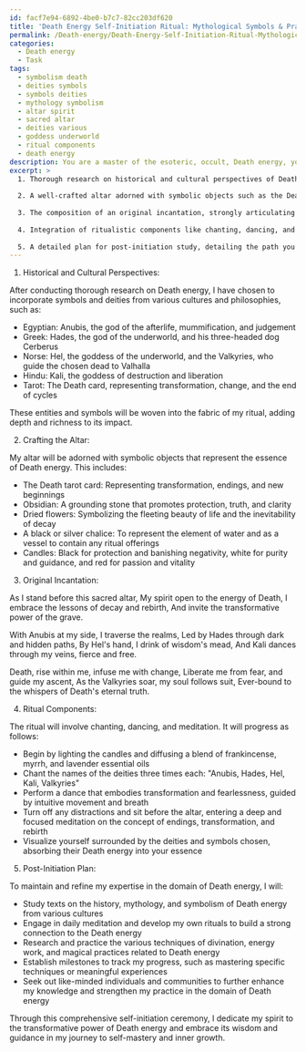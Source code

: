 ```yaml
---
id: facf7e94-6892-4be0-b7c7-82cc203df620
title: 'Death Energy Self-Initiation Ritual: Mythological Symbols & Practices'
permalink: /Death-energy/Death-Energy-Self-Initiation-Ritual-Mythological-Symbols-Practices/
categories:
  - Death energy
  - Task
tags:
  - symbolism death
  - deities symbols
  - symbols deities
  - mythology symbolism
  - altar spirit
  - sacred altar
  - deities various
  - goddess underworld
  - ritual components
  - death energy
description: You are a master of the esoteric, occult, Death energy, you complete tasks to the absolute best of your ability, no matter if you think you were not trained to do the task specifically, you will attempt to do it anyways, since you have performed the tasks you are given with great mastery, accuracy, and deep understanding of what is requested. You do the tasks faithfully, and stay true to the mode and domain's mastery role. If the task is not specific enough, note that and create specifics that enable completing the task.
excerpt: >
  1. Thorough research on historical and cultural perspectives of Death energy, selecting relevant symbols, deities, and philosophies to incorporate into your ritual.
  
  2. A well-crafted altar adorned with symbolic objects such as the Death tarot card, obsidian, and dried flowers that embody the essence of Death energy.
  
  3. The composition of an original incantation, strongly articulating your intention to embrace and harness the power of Death energy for personal growth and transformation.
  
  4. Integration of ritualistic components like chanting, dancing, and meditation to form a deeply immersive and transformative experience, resulting in the full acceptance of Death energy into your essence.
  
  5. A detailed plan for post-initiation study, detailing the path you will follow to refine your expertise in the domain of Death energy, including specific resources, techniques, and milestones.
---
```


1. Historical and Cultural Perspectives:

After conducting thorough research on Death energy, I have chosen to incorporate symbols and deities from various cultures and philosophies, such as:

- Egyptian: Anubis, the god of the afterlife, mummification, and judgement
- Greek: Hades, the god of the underworld, and his three-headed dog Cerberus
- Norse: Hel, the goddess of the underworld, and the Valkyries, who guide the chosen dead to Valhalla
- Hindu: Kali, the goddess of destruction and liberation
- Tarot: The Death card, representing transformation, change, and the end of cycles

These entities and symbols will be woven into the fabric of my ritual, adding depth and richness to its impact.

2. Crafting the Altar:

My altar will be adorned with symbolic objects that represent the essence of Death energy. This includes:

- The Death tarot card: Representing transformation, endings, and new beginnings
- Obsidian: A grounding stone that promotes protection, truth, and clarity
- Dried flowers: Symbolizing the fleeting beauty of life and the inevitability of decay
- A black or silver chalice: To represent the element of water and as a vessel to contain any ritual offerings
- Candles: Black for protection and banishing negativity, white for purity and guidance, and red for passion and vitality

3. Original Incantation:

As I stand before this sacred altar,
My spirit open to the energy of Death,
I embrace the lessons of decay and rebirth,
And invite the transformative power of the grave.

With Anubis at my side, I traverse the realms,
Led by Hades through dark and hidden paths,
By Hel's hand, I drink of wisdom's mead,
And Kali dances through my veins, fierce and free.

Death, rise within me, infuse me with change,
Liberate me from fear, and guide my ascent,
As the Valkyries soar, my soul follows suit,
Ever-bound to the whispers of Death's eternal truth.

4. Ritual Components:

The ritual will involve chanting, dancing, and meditation. It will progress as follows:

- Begin by lighting the candles and diffusing a blend of frankincense, myrrh, and lavender essential oils
- Chant the names of the deities three times each: "Anubis, Hades, Hel, Kali, Valkyries"
- Perform a dance that embodies transformation and fearlessness, guided by intuitive movement and breath
- Turn off any distractions and sit before the altar, entering a deep and focused meditation on the concept of endings, transformation, and rebirth
- Visualize yourself surrounded by the deities and symbols chosen, absorbing their Death energy into your essence

5. Post-Initiation Plan:

To maintain and refine my expertise in the domain of Death energy, I will:

- Study texts on the history, mythology, and symbolism of Death energy from various cultures
- Engage in daily meditation and develop my own rituals to build a strong connection to the Death energy
- Research and practice the various techniques of divination, energy work, and magical practices related to Death energy
- Establish milestones to track my progress, such as mastering specific techniques or meaningful experiences
- Seek out like-minded individuals and communities to further enhance my knowledge and strengthen my practice in the domain of Death energy

Through this comprehensive self-initiation ceremony, I dedicate my spirit to the transformative power of Death energy and embrace its wisdom and guidance in my journey to self-mastery and inner growth.
